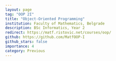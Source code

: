 ```yaml
---
layout: page
tag: "OOP 2I"
title: "Object-Oriented Programming"
institution: Faculty of Mathematics, Belgrade 
description: BSc Informatics, Year 2
redirect: https://matf.ristovic.net/courses/oop/
github: https://github.com/MatfOOP-I
github_stars: false
importance: 4
category: Previous
---
```


